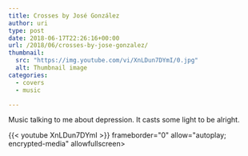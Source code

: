 ```yaml
---
title: Crosses by José González
author: uri
type: post
date: 2018-06-17T22:26:16+00:00
url: /2018/06/crosses-by-jose-gonzalez/
thumbnail:
  src: "https://img.youtube.com/vi/XnLDun7DYmI/0.jpg"
  alt: Thumbnail image
categories:
  - covers
  - music

---
```

Music talking to me about depression. It casts some light to be alright.

{{< youtube XnLDun7DYmI >}} frameborder="0" allow="autoplay; encrypted-media" allowfullscreen></iframe>